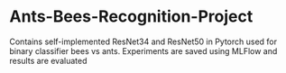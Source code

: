 # Ants-Bees-Recognition-Project
Contains self-implemented ResNet34 and ResNet50 in Pytorch used for binary classifier bees vs ants. Experiments are saved using MLFlow and results are evaluated
